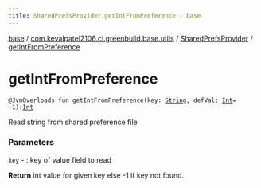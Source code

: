 ```yaml
---
title: SharedPrefsProvider.getIntFromPreference - base
---
```


[base](../../index.html) / [com.kevalpatel2106.ci.greenbuild.base.utils](../index.html) / [SharedPrefsProvider](index.html) / [getIntFromPreference](./get-int-from-preference.html)

# getIntFromPreference

`@JvmOverloads fun getIntFromPreference(key: `[`String`](https://kotlinlang.org/api/latest/jvm/stdlib/kotlin/-string/index.html)`, defVal: `[`Int`](https://kotlinlang.org/api/latest/jvm/stdlib/kotlin/-int/index.html)` = -1): `[`Int`](https://kotlinlang.org/api/latest/jvm/stdlib/kotlin/-int/index.html)

Read string from shared preference file

### Parameters

`key` - : key of value field to read

**Return**
int value for given key else -1 if key not found.

